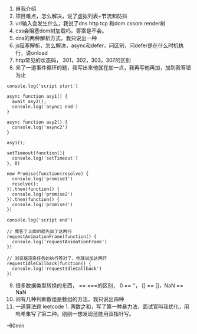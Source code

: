 1. 自我介绍
2. 项目难点，怎么解决，说了虚拟列表+节流和防抖
3. url输入会发生什么，我说了dns http tcp 和dom cssom render树
4. css会阻塞dom树加载吗。答案是不会。
5. dns的两种解析方式，我只说出一种
6. js阻塞解析，怎么解决，async和defer，问区别，问defer是在什么时机执行，说onload
7. http常见的状态码， 301，302，303，307的区别
8. 来了一道事件循环的题，我写出来他就在加一点，我再写他再加，加到我答错为止

```
console.log('script start')

async function asy1() {
  await asy2();
  console.log('async1 end')
}

async function asy2() {
  console.log('async2')
}

asy1();

setTimeout(function(){
  console.log('setTimeout')
}, 0)

new Promise(function(resolve) {
  console.log('promise1')
  resolve();
}).then(function() {
  console.log('promise2')
}).then(function() {
  console.log('promise3')
})

console.log('script end')

// 我答了上面的就先加了这两行
requestAnimationFrame(function() {
  console.log('requestAnimationFrame')
})

// 浏览器渲染任务的执行答对了，他就说加这两行
requestIdleCallback(function() {
  console.log('requestIdleCallback')
})

```

9. 很多数据类型转换的东西， == ===的区别， 0 == ‘’， [] == []，NaN == NaN
10. 问有几种判断数组是数组的方法，我只说出四种
11. 一道算法题 leetcode 1. 两数之和，写了第一种暴力法，面试官叫我优化，用哈希集写了第二种。刚刚一想发现还能用双指针写。

-60min